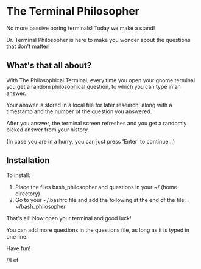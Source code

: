 # The Terminal Philosopher

No more passive boring terminals!
Today we make a stand!

Dr. Terminal Philosopher is here to make you wonder about the questions that don't matter!

## What's that all about?

With The Philosophical Terminal, every time you open your gnome terminal you get a random
philosophical question, to which you can type in an answer.

Your answer is stored in a local file for later research, along with a timestamp and
the number of the question you answered.

After you answer, the terminal screen refreshes and you get a randomly picked answer from your history.

(In case you are in a hurry, you can just press 'Enter' to continue...)

## Installation

To install:
1) Place the files bash_philosopher and questions in your ~/ (home directory)
2) Go to your ~/.bashrc file and add the following at the end of the file: . ~/bash_philosopher

That's all! Now open your terminal and good luck!

You can add more questions in the questions file, as long as it is typed in one line.

Have fun!

//Lef
